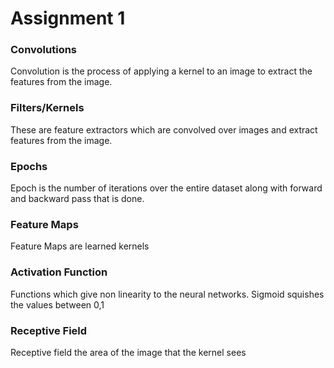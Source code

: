# Assignment 1

### Convolutions
Convolution is the process of applying a kernel to an image to extract the features from the image.

### Filters/Kernels
These are feature extractors which are convolved over images and extract features from the image.

### Epochs
Epoch is the number of iterations over the entire dataset along with forward and  backward pass that is done.

### Feature Maps
Feature Maps are learned kernels

### Activation Function
Functions which give non linearity to the neural networks. Sigmoid squishes the values between 0,1

### Receptive Field
Receptive field the area of the image that the kernel sees

